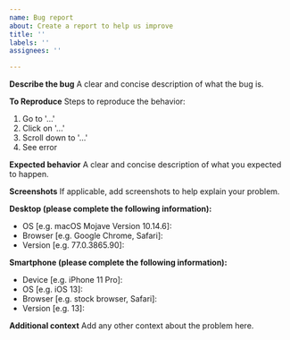 ```yaml
---
name: Bug report
about: Create a report to help us improve
title: ''
labels: ''
assignees: ''

---
```


**Describe the bug**
A clear and concise description of what the bug is.

**To Reproduce**
Steps to reproduce the behavior:
1. Go to '...'
2. Click on '...'
3. Scroll down to '...'
4. See error

**Expected behavior**
A clear and concise description of what you expected to happen.

**Screenshots**
If applicable, add screenshots to help explain your problem.

**Desktop (please complete the following information):**
 - OS [e.g. macOS Mojave Version 10.14.6]:
 - Browser [e.g. Google Chrome, Safari]:
 - Version [e.g. 77.0.3865.90]:

**Smartphone (please complete the following information):**
 - Device [e.g. iPhone 11 Pro]:
 - OS [e.g. iOS 13]:
 - Browser [e.g. stock browser, Safari]:
 - Version [e.g. 13]:

**Additional context**
Add any other context about the problem here.

